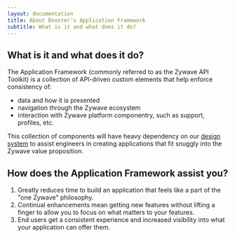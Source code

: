 ```yaml
---
layout: documentation
title: About Booster's Application Framework
subtitle: What is it and what does it do?
---
```

## What is it and what does it do?

The Application Framework (commonly referred to as the Zywave API Toolkit) is a collection of API-driven custom elements that help enforce consistency of:

* data and how it is presented
* navigation through the Zywave ecosystem
* interaction with Zywave platform componentry, such as support, profiles, etc.

This collection of components will have heavy dependency on our [design system](/design-system/about/) to assist engineers in creating applications that fit snuggly into the Zywave value proposition. 

## How does the Application Framework assist you?

1. Greatly reduces time to build an application that feels like a part of the "one Zywave" philosophy.
2. Continual enhancements mean getting new features without lifting a finger to allow you to focus on what matters to your features.
3. End users get a consistent experience and increased visibility into what your application can offer them.